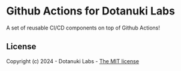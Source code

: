 # Github Actions for Dotanuki Labs

A set of reusable CI/CD components on top of Github Actions!

## License

Copyright (c) 2024 - Dotanuki Labs - [The MIT license](https://choosealicense.com/licenses/mit/)
